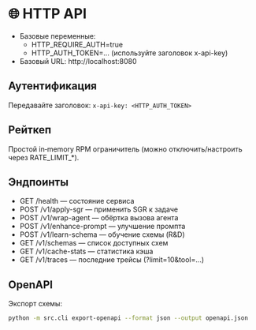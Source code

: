 # 🌐 HTTP API

- Базовые переменные:
  - HTTP_REQUIRE_AUTH=true
  - HTTP_AUTH_TOKEN=... (используйте заголовок x-api-key)
- Базовый URL: http://localhost:8080

## Аутентификация
Передавайте заголовок: `x-api-key: <HTTP_AUTH_TOKEN>`

## Рейткеп
Простой in‑memory RPM ограничитель (можно отключить/настроить через RATE_LIMIT_*).

## Эндпоинты

- GET /health — состояние сервиса
- POST /v1/apply-sgr — применить SGR к задаче
- POST /v1/wrap-agent — обёртка вызова агента
- POST /v1/enhance-prompt — улучшение промпта
- POST /v1/learn-schema — обучение схемы (R&D)
- GET /v1/schemas — список доступных схем
- GET /v1/cache-stats — статистика кэша
- GET /v1/traces — последние трейсы (?limit=10&tool=...)

## OpenAPI
Экспорт схемы:
```bash
python -m src.cli export-openapi --format json --output openapi.json
```